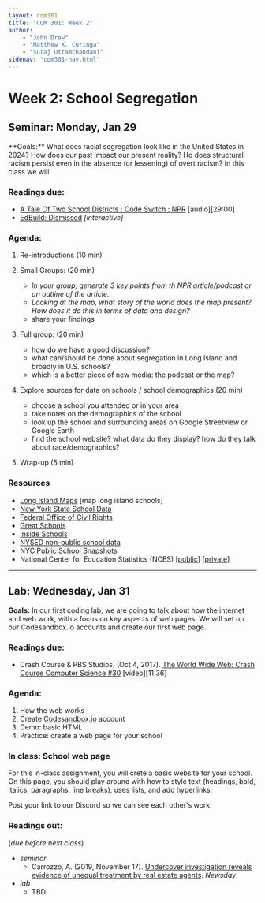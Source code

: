 ```yaml
---
layout: com301
title: "COM 301: Week 2"
author:
    - "John Drew"
    - "Matthew X. Curinga"
    - "Suraj Uttamchandani"
sidenav: "com301-nav.html"
---
```


Week 2: School Segregation
==========================


<h2><i class="bi bi-book text-primary"></i> Seminar: Monday, Jan 29</h2>
**Goals:** What does racial segregation look like in the United States in 2024? How does our past impact our present reality? Ho does structural racism persist even in the absence (or lessening) of overt racism? In this class we will


### Readings due:
- [A Tale Of Two School Districts : Code Switch : NPR](https://www.npr.org/2019/09/11/731867149/a-tale-of-two-school-districts#:~:text=Transcript-,In%20many%20parts%20of%20the%20U.S.%2C%20public%20school%20districts%20are,powerful%20tool%20for%20school%20integration.) [audio][29:00]
- [EdBuild: Dismissed](https://edbuild.org/content/dismissed) _[interactive]_

### Agenda:
1. Re-introductions (10 min)
2. Small Groups: (20 min)
   - _In your group, generate 3 key points from th NPR article/podcast or an outline of the article._
   - _Looking at the map, what story of the world does the map present? How does it do this in terms of data and design?_
   - share your findings
3. Full group: (20 min)
   - how do we have a good discussion?
   - what can/should be done about segregation in Long Island and broadly in U.S. schools?
   - which is a better piece of new media: the podcast or the map?
4. Explore sources for data on schools / school demographics (20 min)
   - choose a school you attended or in your area
   - take notes on the demographics of the school
   - look up the school and surrounding areas on Google Streetview or Google Earth
   - find the school website? what data do they display? how do they talk about race/demographics?

5. Wrap-up (5 min)

### Resources
- [Long Island Maps](http://www.longislandindexmaps.org/) [map long island schools]
- [New York State School Data](https://data.nysed.gov/lists.php?type=school)
- [Federal Office of Civil Rights](https://civilrightsdata.ed.gov/)
- [Great Schools](https://www.greatschools.org/)
- [Inside Schools](https://insideschools.org/)
- [NYSED non-public school data](https://www.p12.nysed.gov/irs/statistics/nonpublic/)
- [NYC Public School Snapshots](https://tools.nycenet.edu/snapshot/2022/)
- National Center for Education Statistics (NCES) 
  [[public](https://nces.ed.gov/ccd/schoolsearch/)]
  [[private](https://nces.ed.gov/surveys/pss/privateschoolsearch/)]


- - - -

<h2><i class="bi bi-filetype-html text-primary"></i> Lab: Wednesday, Jan 31</h2>

**Goals:** In our first coding lab, we are going to talk about how the internet and web work, with a focus on key aspects of web pages. We will set up our Codesandbox.io accounts and create our first web page.

### Readings due:

- Crash Course & PBS Studios. (Oct 4, 2017). [The World Wide Web: Crash Course Computer Science #30](https://youtu.be/guvsH5OFizE) [video][11:36]


### Agenda:
1. How the web works
2. Create [Codesandbox.io](https://codesandbox.io) account
3. Demo: basic HTML
4. Practice: create a web page for your school


### In class: School web page
For this in-class assignment, you will crete a basic website for your school. On this page, you should play around with how to style text (headings, bold, italics, paragraphs, line breaks), uses lists, and add hyperlinks.

Post your link to our Discord so we can see each other's work.

### Readings out:
(_due before next class_)

- _seminar_
    - Carrozzo, A. (2019, November 17). [Undercover investigation reveals evidence of unequal treatment by real estate agents](https://projects.newsday.com/long-island/real-estate-agents-investigation/). _Newsday_.
- _lab_
    - TBD
